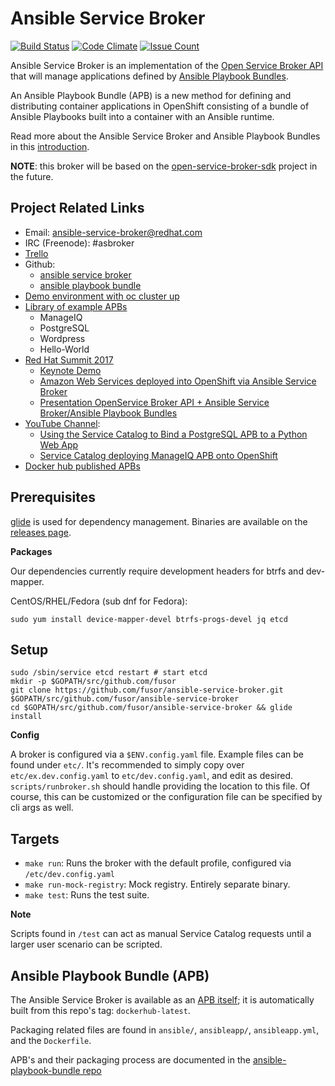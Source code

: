# Ansible Service Broker
[![Build Status](https://travis-ci.org/fusor/ansible-service-broker.svg?branch=master)](https://travis-ci.org/fusor/ansible-service-broker)
[![Code Climate](https://codeclimate.com/github/fusor/ansible-service-broker/badges/gpa.svg)](https://codeclimate.com/github/fusor/ansible-service-broker)
[![Issue Count](https://codeclimate.com/github/fusor/ansible-service-broker/badges/issue_count.svg)](https://codeclimate.com/github/fusor/ansible-service-broker)

Ansible Service Broker is an implementation of the [Open Service Broker API](https://github.com/openservicebrokerapi/servicebroker) that will manage applications defined by [Ansible Playbook Bundles](https://github.com/fusor/apb-examples).  


An Ansible Playbook Bundle (APB) is a new method for defining and distributing container applications in OpenShift consisting of a bundle of Ansible Playbooks built into a container with an Ansible runtime.

Read more about the Ansible Service Broker and Ansible Playbook Bundles in this [introduction](docs/introduction.md).

**NOTE**: this broker will be based on the [open-service-broker-sdk](https://github.com/openshift/open-service-broker-sdk) project in the future.

## Project Related Links
* Email:  ansible-service-broker@redhat.com
* IRC (Freenode): #asbroker
* [Trello](https://trello.com/b/50JhiC5v/ansible-service-broker)
* Github:
    * [ansible service broker](https://github.com/fusor/ansible-service-broker)
    * [ansible playbook bundle](https://github.com/fusor/ansible-playbook-bundle)
* [Demo environment with oc cluster up](https://github.com/fusor/catasb)
* [Library of example APBs](https://github.com/fusor/apb-examples)
    * ManageIQ
    * PostgreSQL
    * Wordpress
    * Hello-World
* [Red Hat Summit 2017](https://www.youtube.com/playlist?list=PLZ7osZ-J70IaVc0NVyLs7tLO1hbhBdxHe)
  * [Keynote Demo](https://youtu.be/8MCbJmZQM9c?list=PLEGSLwUsxfEh4TE2GDU4oygCB-tmShkSn&t=4732)
  * [Amazon Web Services deployed into OpenShift via Ansible Service Broker](https://www.youtube.com/watch?v=EKo3khfmhi8&index=2&list=PLZ7osZ-J70IaVc0NVyLs7tLO1hbhBdxHe)
  * [Presentation OpenService Broker API + Ansible Service Broker/Ansible Playbook Bundles](https://www.youtube.com/watch?v=BaPMFZZ5lsc&index=1&list=PLZ7osZ-J70IaVc0NVyLs7tLO1hbhBdxHe)
* [YouTube Channel](https://www.youtube.com/channel/UC04eOMIMiV06_RSZPb4OOBw):
    * [Using the Service Catalog to Bind a PostgreSQL APB to a Python Web App](https://www.youtube.com/watch?v=xmd52NhEjCk)
    * [Service Catalog deploying ManageIQ APB onto OpenShift](https://www.youtube.com/watch?v=J6rDssVEZuQ)
* [Docker hub published APBs](https://hub.docker.com/u/ansibleplaybookbundle/)

## Prerequisites

[glide](https://glide.sh/) is used for dependency management. Binaries are available on the
[releases page](https://github.com/Masterminds/glide/releases).

**Packages**

Our dependencies currently require development headers for btrfs and dev-mapper.

CentOS/RHEL/Fedora (sub dnf for Fedora):

`sudo yum install device-mapper-devel btrfs-progs-devel jq etcd`

## Setup

```
sudo /sbin/service etcd restart # start etcd
mkdir -p $GOPATH/src/github.com/fusor
git clone https://github.com/fusor/ansible-service-broker.git $GOPATH/src/github.com/fusor/ansible-service-broker
cd $GOPATH/src/github.com/fusor/ansible-service-broker && glide install
```

**Config**

A broker is configured via a `$ENV.config.yaml` file. Example files can be
found under `etc/`. It's recommended to simply copy over `etc/ex.dev.config.yaml`
to `etc/dev.config.yaml`, and edit as desired. `scripts/runbroker.sh` should
handle providing the location to this file. Of course, this can be customized
or the configuration file can be specified by cli args as well.

## Targets

* `make run`: Runs the broker with the default profile, configured via `/etc/dev.config.yaml`
* `make run-mock-registry`: Mock registry. Entirely separate binary.
* `make test`: Runs the test suite.

**Note**

Scripts found in `/test` can act as manual Service Catalog requests until a larger
user scenario can be scripted.

## Ansible Playbook Bundle (APB)

The Ansible Service Broker is available as an [APB itself](https://hub.docker.com/r/ansibleplaybookbundle/ansible-service-broker-asb/); it
is automatically built from this repo's tag: `dockerhub-latest`.

Packaging related files are found in `ansible/`, `ansibleapp/`, `ansibleapp.yml`,
and the `Dockerfile`.

APB's and their packaging process are documented in the
[ansible-playbook-bundle repo](https://github.com/fusor/ansible-playbook-bundle)
